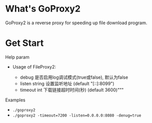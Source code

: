 # What's GoProxy2
GoProxy2 is a reverse proxy for speeding up file download program.

# Get Start
Help param

* Usage of FileProxy2:

  - debug
        是否启用log调试模式(true或false), 默认为false
  - listen string
        设置监听地址 (default "[::]:8099")
  - timeout int
        下载链接超时时间(秒) (default 3600)"""

Examples

* `./goproxy2`
* `./goproxy2 -timeout=7200 -listen=0.0.0.0:8080 -denug=true`
